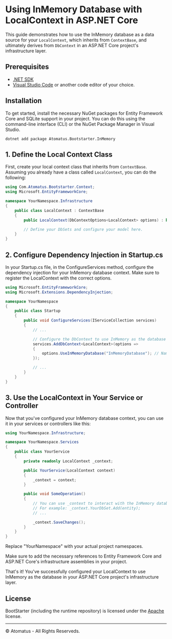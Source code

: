 # Using InMemory Database with LocalContext in ASP.NET Core

This guide demonstrates how to use the InMemory database as a data source for your `LocalContext`, which inherits from `ContextBase`, and ultimately derives from `DbContext` in an ASP.NET Core project's infrastructure layer.

## Prerequisites

- [.NET SDK](https://dotnet.microsoft.com/download)
- [Visual Studio Code](https://code.visualstudio.com/) or another code editor of your choice.

## Installation

To get started, install the necessary NuGet packages for Entity Framework Core and SQLite support in your project. You can do this using the command-line interface (CLI) or the NuGet Package Manager in Visual Studio.

```shell
dotnet add package Atomatus.Bootstarter.InMemory
```

## 1. Define the Local Context Class

First, create your local context class that inherits from `ContextBase`. Assuming you already have a class called `LocalContext`, you can do the following:

```csharp
using Com.Atomatus.Bootstarter.Context;
using Microsoft.EntityFrameworkCore;

namespace YourNamespace.Infrastructure
{
    public class LocalContext : ContextBase
    {
        public LocalContext(DbContextOptions<LocalContext> options) : base(options) { }

        // Define your DbSets and configure your model here.
    }
}
```

## 2. Configure Dependency Injection in Startup.cs

In your Startup.cs file, in the ConfigureServices method, configure the dependency injection for your InMemory database context. Make sure to register the LocalContext with the correct options.

```csharp
using Microsoft.EntityFrameworkCore;
using Microsoft.Extensions.DependencyInjection;

namespace YourNamespace
{
    public class Startup
    {
        public void ConfigureServices(IServiceCollection services)
        {
            // ...

            // Configure the DbContext to use InMemory as the database
            services.AddDbContext<LocalContext>(options =>
            {
                options.UseInMemoryDatabase("InMemoryDatabase"); // Name of the InMemory database
            });

            // ...
        }
    }
}
```

## 3. Use the LocalContext in Your Service or Controller

Now that you've configured your InMemory database context, you can use it in your services or controllers like this:

```csharp
using YourNamespace.Infrastructure;

namespace YourNamespace.Services
{
    public class YourService
    {
        private readonly LocalContext _context;

        public YourService(LocalContext context)
        {
            _context = context;
        }

        public void SomeOperation()
        {
            // You can use _context to interact with the InMemory database
            // For example: _context.YourDbSet.Add(entity);
            // ...

            _context.SaveChanges();
        }
    }
}
```

Replace "YourNamespace" with your actual project namespaces.

Make sure to add the necessary references to Entity Framework Core and ASP.NET Core's infrastructure assemblies in your project.

That's it! You've successfully configured your LocalContext to use InMemory as the database in your ASP.NET Core project's infrastructure layer.

## License

BootStarter (including the runtime repository) is licensed under the [Apache](LICENSE) license.

---

© Atomatus - All Rights Reserveds.
